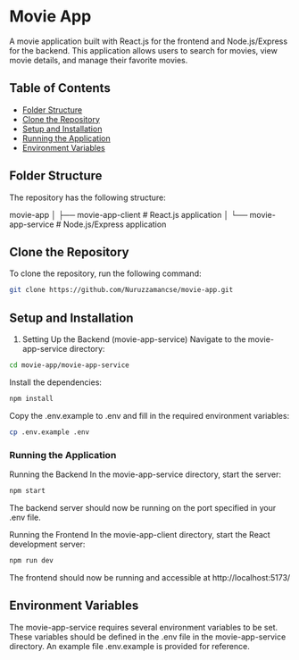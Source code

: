 # Movie App

A movie application built with React.js for the frontend and Node.js/Express for the backend. This application allows users to search for movies, view movie details, and manage their favorite movies.

## Table of Contents
- [Folder Structure](#folder-structure)
- [Clone the Repository](#clone-the-repository)
- [Setup and Installation](#setup-and-installation)
- [Running the Application](#running-the-application)
- [Environment Variables](#environment-variables)

## Folder Structure

The repository has the following structure:

movie-app
│
├── movie-app-client # React.js application
│
└── movie-app-service # Node.js/Express application


## Clone the Repository

To clone the repository, run the following command:

```bash
git clone https://github.com/Nuruzzamancse/movie-app.git
```

## Setup and Installation
1. Setting Up the Backend (movie-app-service)
Navigate to the movie-app-service directory:

```bash
cd movie-app/movie-app-service
```
Install the dependencies:

```bash
npm install
```
Copy the .env.example to .env and fill in the required environment variables:

```bash
cp .env.example .env
```

### Running the Application
Running the Backend
In the movie-app-service directory, start the server:

```bash
npm start
```
The backend server should now be running on the port specified in your .env file.

Running the Frontend
In the movie-app-client directory, start the React development server:

```bash
npm run dev
```
The frontend should now be running and accessible at http://localhost:5173/

## Environment Variables
The movie-app-service requires several environment variables to be set. These variables should be defined in the .env file in the movie-app-service directory. An example file .env.example is provided for reference.
